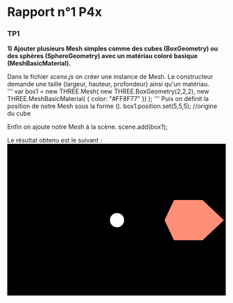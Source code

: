 # Rapport n°1 P4x

### TP1

**1) Ajouter plusieurs Mesh simples comme des cubes (BoxGeometry) ou des sphères
 (SphereGeometry) avec un matériau coloré basique (MeshBasicMaterial).**

Dans le fichier *scene.js* on créer une instance de Mesh.
Le constructeur demande une taille (largeur, hauteur, profondeur) ainsi qu'un matériau.  
'''
    var box1 = new THREE.Mesh(
        new THREE.BoxGeometry(2,2,2),
        new THREE.MeshBasicMaterial( { color: "#FF8F77" })
    );
'''
Puis on définit la position de notre Mesh sous la forme ().
        box1.position.set(5,5,5); //origine du cube

Enfin on ajoute notre Mesh à la scène.
        scene.add(box1);

Le résultat obtenu est le suivant :  
![Premier cube de la scene](captures_ecran/capture_cube_position.png)  
